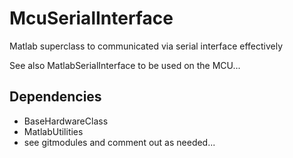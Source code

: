 # McuSerialInterface

Matlab superclass to communicated via serial interface effectively

See also MatlabSerialInterface to be used on the MCU...

## Dependencies

- BaseHardwareClass
- MatlabUtilities
- see gitmodules and comment out as needed...
